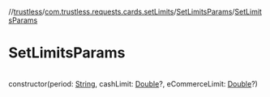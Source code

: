 //[trustless](../../../index.md)/[com.trustless.requests.cards.setLimits](../index.md)/[SetLimitsParams](index.md)/[SetLimitsParams](-set-limits-params.md)

# SetLimitsParams

\
constructor(period: [String](https://kotlinlang.org/api/latest/jvm/stdlib/kotlin/-string/index.html), cashLimit: [Double](https://kotlinlang.org/api/latest/jvm/stdlib/kotlin/-double/index.html)?, eCommerceLimit: [Double](https://kotlinlang.org/api/latest/jvm/stdlib/kotlin/-double/index.html)?)

